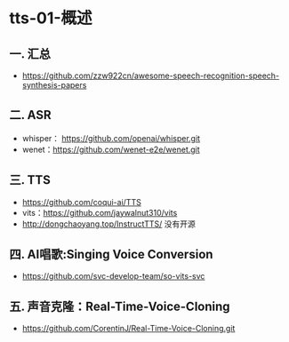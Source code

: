 # tts-01-概述

## 一. 汇总
- https://github.com/zzw922cn/awesome-speech-recognition-speech-synthesis-papers

## 二. ASR
- whisper： https://github.com/openai/whisper.git
- wenet：https://github.com/wenet-e2e/wenet.git

## 三. TTS
- https://github.com/coqui-ai/TTS
- vits：https://github.com/jaywalnut310/vits
- http://dongchaoyang.top/InstructTTS/ 没有开源

## 四. AI唱歌:Singing Voice Conversion
- https://github.com/svc-develop-team/so-vits-svc

## 五. 声音克隆：Real-Time-Voice-Cloning
- https://github.com/CorentinJ/Real-Time-Voice-Cloning.git